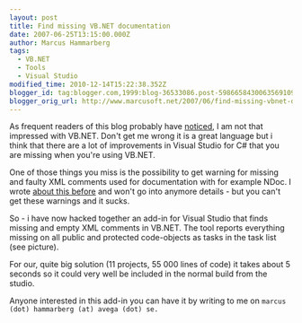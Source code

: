 ```yaml
---
layout: post
title: Find missing VB.NET documentation
date: 2007-06-25T13:15:00.000Z
author: Marcus Hammarberg
tags:
  - VB.NET
  - Tools
  - Visual Studio
modified_time: 2010-12-14T15:22:38.352Z
blogger_id: tag:blogger.com,1999:blog-36533086.post-5986658430063569109
blogger_orig_url: http://www.marcusoft.net/2007/06/find-missing-vbnet-documentation.html
---
```


As frequent readers of this blog probably have [noticed](http://marcushammarberg.blogspot.com/search/label/VB.NET), I am not that impressed with VB.NET. Don't get me wrong it is a great language but i think that there are a lot of improvements in Visual Studio for C# that you are missing when you're using VB.NET.

One of those things you miss is the possibility to get warning for missing and faulty XML comments used for documentation with for example NDoc. I wrote [about this before](http://marcushammarberg.blogspot.com/2007/06/vbnet-warnings-for-xml-documentation.html) and won't go into anymore details - but you can't get these warnings and it sucks.

So - i have now hacked together an add-in for Visual Studio that finds missing and empty XML comments in VB.NET. The tool reports everything missing on all public and protected code-objects as tasks in the task list (see picture).

For our, quite big solution (11 projects, 55 000 lines of code) it takes about 5 seconds so it could very well be included in the normal build from the studio.

Anyone interested in this add-in you can have it by writing to me on `marcus (dot) hammarberg (at) avega (dot) se.`
